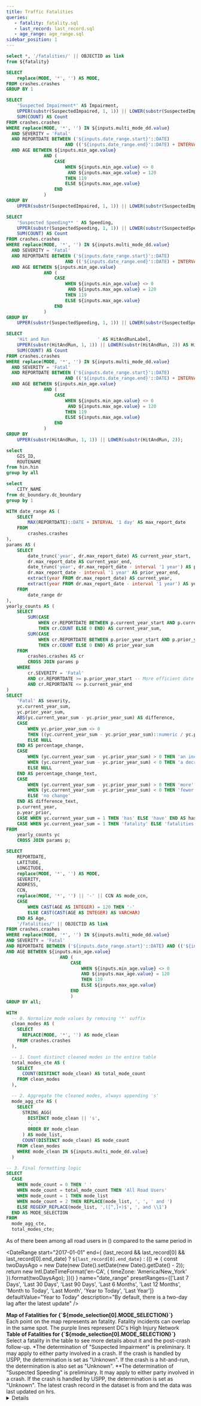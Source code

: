 ```yaml
---
title: Traffic Fatalities
queries:
   - fatality: fatality.sql
   - last_record: last_record.sql
   - age_range: age_range.sql
sidebar_position: 1
---
```


```sql fatality_with_link
select *, '/fatalities/' || OBJECTID as link
from ${fatality}
```

```sql unique_mode
SELECT 
    replace(MODE, '*', '') AS MODE,
FROM crashes.crashes
GROUP BY 1
```

```sql Impairment
SELECT
    'Suspected Impairment*' AS Impairment,
    UPPER(substr(SuspectedImpaired, 1, 1)) || LOWER(substr(SuspectedImpaired, 2)) AS SuspectedImpaired,
    SUM(COUNT) AS Count
FROM crashes.crashes
WHERE replace(MODE, '*', '') IN ${inputs.multi_mode_dd.value}
  AND SEVERITY = 'Fatal'
  AND REPORTDATE BETWEEN ('${inputs.date_range.start}'::DATE) 
                      AND (('${inputs.date_range.end}'::DATE) + INTERVAL '1 day')
  AND AGE BETWEEN ${inputs.min_age.value}
              AND (
                  CASE 
                      WHEN ${inputs.min_age.value} <> 0 
                       AND ${inputs.max_age.value} = 120
                      THEN 119
                      ELSE ${inputs.max_age.value}
                  END
              )
GROUP BY
    UPPER(substr(SuspectedImpaired, 1, 1)) || LOWER(substr(SuspectedImpaired, 2));
```

```sql Speeding
SELECT
    'Suspected Speeding** ' AS Speeding,
    UPPER(substr(SuspectedSpeeding, 1, 1)) || LOWER(substr(SuspectedSpeeding, 2)) AS SuspectedSpeeding,
    SUM(COUNT) AS Count
FROM crashes.crashes
WHERE replace(MODE, '*', '') IN ${inputs.multi_mode_dd.value}
  AND SEVERITY = 'Fatal'
  AND REPORTDATE BETWEEN ('${inputs.date_range.start}'::DATE) 
                      AND (('${inputs.date_range.end}'::DATE) + INTERVAL '1 day')
  AND AGE BETWEEN ${inputs.min_age.value}
              AND (
                  CASE 
                      WHEN ${inputs.min_age.value} <> 0 
                       AND ${inputs.max_age.value} = 120
                      THEN 119
                      ELSE ${inputs.max_age.value}
                  END
              )
GROUP BY
    UPPER(substr(SuspectedSpeeding, 1, 1)) || LOWER(substr(SuspectedSpeeding, 2));
```

```sql HitAndRun
SELECT
    'Hit and Run                  ' AS HitAndRunLabel,
    UPPER(substr(HitAndRun, 1, 1)) || LOWER(substr(HitAndRun, 2)) AS HitAndRun,
    SUM(COUNT) AS Count
FROM crashes.crashes
WHERE replace(MODE, '*', '') IN ${inputs.multi_mode_dd.value}
  AND SEVERITY = 'Fatal'
  AND REPORTDATE BETWEEN ('${inputs.date_range.start}'::DATE) 
                      AND (('${inputs.date_range.end}'::DATE) + INTERVAL '1 day')
  AND AGE BETWEEN ${inputs.min_age.value}
              AND (
                  CASE 
                      WHEN ${inputs.min_age.value} <> 0 
                       AND ${inputs.max_age.value} = 120
                      THEN 119
                      ELSE ${inputs.max_age.value}
                  END
              )
GROUP BY
    UPPER(substr(HitAndRun, 1, 1)) || LOWER(substr(HitAndRun, 2));
```

```sql unique_hin
select 
    GIS_ID,
    ROUTENAME
from hin.hin
group by all
```

```sql unique_dc
select 
    CITY_NAME
from dc_boundary.dc_boundary
group by 1
```

```sql yoy_text_fatal
WITH date_range AS (
    SELECT
        MAX(REPORTDATE)::DATE + INTERVAL '1 day' AS max_report_date
    FROM
        crashes.crashes
),
params AS (
    SELECT
        date_trunc('year', dr.max_report_date) AS current_year_start,
        dr.max_report_date AS current_year_end,
        date_trunc('year', dr.max_report_date - interval '1 year') AS prior_year_start,
        dr.max_report_date - interval '1 year' AS prior_year_end,
        extract(year FROM dr.max_report_date) AS current_year,
        extract(year FROM dr.max_report_date - interval '1 year') AS year_prior
    FROM
        date_range dr
),
yearly_counts AS (
    SELECT
        SUM(CASE
            WHEN cr.REPORTDATE BETWEEN p.current_year_start AND p.current_year_end
            THEN cr.COUNT ELSE 0 END) AS current_year_sum,
        SUM(CASE
            WHEN cr.REPORTDATE BETWEEN p.prior_year_start AND p.prior_year_end
            THEN cr.COUNT ELSE 0 END) AS prior_year_sum
    FROM
        crashes.crashes AS cr
        CROSS JOIN params p
    WHERE
        cr.SEVERITY = 'Fatal'
        AND cr.REPORTDATE >= p.prior_year_start -- More efficient date filtering
        AND cr.REPORTDATE <= p.current_year_end
)
SELECT
    'Fatal' AS severity,
    yc.current_year_sum,
    yc.prior_year_sum,
    ABS(yc.current_year_sum - yc.prior_year_sum) AS difference,
    CASE
        WHEN yc.prior_year_sum <> 0
        THEN ((yc.current_year_sum - yc.prior_year_sum)::numeric / yc.prior_year_sum)
        ELSE NULL
    END AS percentage_change,
    CASE
        WHEN (yc.current_year_sum - yc.prior_year_sum) > 0 THEN 'an increase of'
        WHEN (yc.current_year_sum - yc.prior_year_sum) < 0 THEN 'a decrease of'
        ELSE NULL
    END AS percentage_change_text,
    CASE
        WHEN (yc.current_year_sum - yc.prior_year_sum) > 0 THEN 'more'
        WHEN (yc.current_year_sum - yc.prior_year_sum) < 0 THEN 'fewer'
        ELSE 'no change'
    END AS difference_text,
    p.current_year,
    p.year_prior,
    CASE WHEN yc.current_year_sum = 1 THEN 'has' ELSE 'have' END AS has_have,
    CASE WHEN yc.current_year_sum = 1 THEN 'fatality' ELSE 'fatalities' END AS fatality
FROM
    yearly_counts yc
    CROSS JOIN params p;
```

```sql inc_map
SELECT
    REPORTDATE,
    LATITUDE,
    LONGITUDE,
    replace(MODE, '*', '') AS MODE,
    SEVERITY,
    ADDRESS,
    CCN,
    replace(MODE, '*', '') || '-' || CCN AS mode_ccn,
    CASE
        WHEN CAST(AGE AS INTEGER) = 120 THEN '-'
        ELSE CAST(CAST(AGE AS INTEGER) AS VARCHAR)
    END AS Age,
    '/fatalities/' || OBJECTID AS link
FROM crashes.crashes
WHERE replace(MODE, '*', '') IN ${inputs.multi_mode_dd.value}
AND SEVERITY = 'Fatal'
AND REPORTDATE BETWEEN ('${inputs.date_range.start}'::DATE) AND (('${inputs.date_range.end}'::DATE) + INTERVAL '1 day')
AND AGE BETWEEN ${inputs.min_age.value}
                    AND (
                        CASE 
                            WHEN ${inputs.min_age.value} <> 0 
                            AND ${inputs.max_age.value} = 120
                            THEN 119
                            ELSE ${inputs.max_age.value}
                        END
                        )
GROUP BY all;
```

```sql mode_selection
WITH
  -- 0. Normalize mode values by removing '*' suffix
  clean_modes AS (
    SELECT
      REPLACE(MODE, '*', '') AS mode_clean
    FROM crashes.crashes
  ),

  -- 1. Count distinct cleaned modes in the entire table
  total_modes_cte AS (
    SELECT
      COUNT(DISTINCT mode_clean) AS total_mode_count
    FROM clean_modes
  ),

  -- 2. Aggregate the cleaned modes, always appending 's'
  mode_agg_cte AS (
    SELECT
      STRING_AGG(
        DISTINCT mode_clean || 's',
        ', '
        ORDER BY mode_clean
      ) AS mode_list,
      COUNT(DISTINCT mode_clean) AS mode_count
    FROM clean_modes
    WHERE mode_clean IN ${inputs.multi_mode_dd.value}
  )

-- 3. Final formatting logic
SELECT
  CASE
    WHEN mode_count = 0 THEN ' '
    WHEN mode_count = total_mode_count THEN 'All Road Users'
    WHEN mode_count = 1 THEN mode_list
    WHEN mode_count = 2 THEN REPLACE(mode_list, ', ', ' and ')
    ELSE REGEXP_REPLACE(mode_list, ',([^,]+)$', ', and \\1')
  END AS MODE_SELECTION
FROM
  mode_agg_cte,
  total_modes_cte;
```

As of <Value data={last_record} column="latest_record"/> there <Value data={yoy_text_fatal} column="has_have"/> been <Value data={yoy_text_fatal} column="current_year_sum" agg=sum/> <Value data={yoy_text_fatal} column="fatality"/> among all road users in <Value data={yoy_text_fatal} column="current_year" fmt='####","'/>   <Value data={yoy_text_fatal} column="difference" agg=sum fmt='####' /> <Value data={yoy_text_fatal} column="difference_text"/> (<Delta data={yoy_text_fatal} column="percentage_change" fmt="+0%;-0%;0%" downIsGood=True neutralMin=-0.00 neutralMax=0.00/>) compared to the same period in <Value data={yoy_text_fatal} column="year_prior" fmt="####."/>

<DateRange
  start="2017-01-01"
  end={
    (last_record && last_record[0] && last_record[0].end_date)
      ? `${last_record[0].end_date}`
      : (() => {
          const twoDaysAgo = new Date(new Date().setDate(new Date().getDate() - 2));
          return new Intl.DateTimeFormat('en-CA', {
            timeZone: 'America/New_York'
          }).format(twoDaysAgo);
        })()
  }
  name="date_range"
  presetRanges={['Last 7 Days', 'Last 30 Days', 'Last 90 Days', 'Last 6 Months', 'Last 12 Months', 'Month to Today', 'Last Month', 'Year to Today', 'Last Year']}
  defaultValue="Year to Today"
  description="By default, there is a two-day lag after the latest update"
/>

<Dropdown
    data={unique_mode} 
    name=multi_mode_dd
    value=MODE
    title="Road User"
    multiple=true
    selectAllByDefault=true
/>

<Dropdown 
    data={age_range} 
    name=min_age
    value=age_int
    title="Min Age" 
    defaultValue={0}
/>

<Dropdown 
    data={age_range} 
    name="max_age"
    value=age_int
    title="Max Age"
    order="age_int desc"
    defaultValue={120}
    description='Age 120 serves as a placeholder for missing age values in the records. However, missing values will be automatically excluded from the query if the default 0-120 range is changed by the user. To get a count of missing age values, go to the "Age Distribution" page.'
/>

<Grid cols=2>
    <Group>
        <div style="font-size: 14px;">
            <b>Map of Fatalities for {`${mode_selection[0].MODE_SELECTION}`}</b>
        </div>
        <Note>
            Each point on the map represents an fatality. Fatality incidents can overlap in the same spot.
        </Note>
        <BaseMap
            height=490
            startingZoom=11
        >
            <Points data={inc_map} lat=LATITUDE long=LONGITUDE pointName=MODE value=SEVERITY colorPalette={['#ff5a53']} ignoreZoom=true
            tooltip={[
                {id:'MODE', showColumnName:false, fmt:'id', valueClass:'text-l font-semibold'},
                {id:'CCN',showColumnName:false, fmt:'id'},
                {id:'REPORTDATE', showColumnName:false, fmt:'mm/dd/yy hh:mm'},
                {id:'ADDRESS', showColumnName:false, fmt:'id'}
            ]}
            />
            <Areas data={unique_hin} geoJsonUrl='https://raw.githubusercontent.com/rafaelmorenoco/Crash-Injury-Dashboard-Frontend/main/static/High_Injury_Network.geojson' geoId=GIS_ID areaCol=GIS_ID borderColor=#9d00ff color=#1C00ff00/ ignoreZoom=true borderWidth=1.2
            tooltip={[
                {id: 'ROUTENAME'}
            ]}
            />
            <Areas data={unique_dc} geoJsonUrl='https://raw.githubusercontent.com/rafaelmorenoco/Crash-Injury-Dashboard-Frontend/main/static/dc_boundary.geojson' geoId=CITY_NAME areaCol=CITY_NAME opacity=0.5 borderColor=#000000 color=#1C00ff00/ 
            />
        </BaseMap>
        <Note>
            The purple lines represent DC's High Injury Network
        </Note>
    </Group>
    <Group>
        <div style="font-size: 14px;">
            <b>Table of Fatalities for {`${mode_selection[0].MODE_SELECTION}`}</b>
        </div>
        <Note class='text-sm'>
            Select a fatality in the table to see more details about it and the post-crash follow-up.
        </Note>
        <DataTable data={inc_map} link=link wrapTitles=true rowShading=true search=true rows=8>
            <Column id=REPORTDATE title="Date" fmt='mm/dd/yy hh:mm' wrap=true/>
            <Column id=mode_ccn title="Road User - CCN" wrap=true/>
            <Column id=Age/>
            <Column id=ADDRESS wrap=true/>
        </DataTable>
        <BarChart 
          data={Impairment}
          chartAreaHeight=45
          x=Impairment
          y=Count
          xLabelWrap={true}
          swapXY=true
          yFmt=pct0
          series=SuspectedImpaired
          labels={true}
          type=stacked100
          downloadableData=false
          downloadableImage=false
          leftPadding={10} 
          seriesOrder={['Yes','No','Unknown']}
        />
        <BarChart 
          data={Speeding}
          chartAreaHeight=30
          x=Speeding
          y=Count
          xLabelWrap={true}
          swapXY=true
          yFmt=pct0
          series=SuspectedSpeeding
          labels={true}
          type=stacked100
          downloadableData=false
          downloadableImage=false
          leftPadding={10} 
          legend=false
          yAxisLabels=false
          seriesOrder={['Yes','No','Unknown']}
        />
        <BarChart 
          data={HitAndRun}
          chartAreaHeight=30
          x=HitAndRunLabel
          y=Count
          xLabelWrap={true}
          swapXY=true
          yFmt=pct0
          series=HitAndRun
          labels={true}
          type=stacked100
          downloadableData=false
          downloadableImage=false
          leftPadding={10} 
          legend=false
          yAxisLabels=false
          seriesOrder={['Yes','No']}
        />
    </Group>
</Grid>

<Note>
    *The determination of "Suspected Impairment" is preliminary. It may apply to either party involved in a crash. If the crash is handled by USPP, the determination is set as "Unknown". If the crash is a hit-and-run, the determination is also set as "Unknown".
</Note>
<Note>
    **The determination of "Suspected Speeding" is preliminary. It may apply to either party involved in a crash. If the crash is handled by USPP, the determination is set as "Unknown".
</Note>
<Note>
    The latest crash record in the dataset is from <Value data={last_record} column="latest_record"/> and the data was last updated on <Value data={last_record} column="latest_update"/> hrs.
</Note>

<Details title="About this dashboard">

    This dashboard shows traffic fatalities in the District of Columbia and can be filtered from 2017-present. Following a fatal crash, the DDOT team visits the site and, in coordination with The Metropolitan Police Department's (MPD) Major Crash Investigation Unit, determines if there are any short-term measures that DDOT can install to improve safety for all roadway users. Starting in 2021, site visit findings and follow-up can be found in the docked window on the right for each fatality.
    
    Adjust the selection for Road User, Date Range, and Age filters to refine the results in the map nad table. All charts will update to reflect the fatalities affected by the filters. 
    
    Data are updated twice: first, as soon as the Vision Zero Office receives a fatality memo from the Metropolitan Police Department (MPD) and second, after a crash site visit has been completed by DDOT.

</Details>
